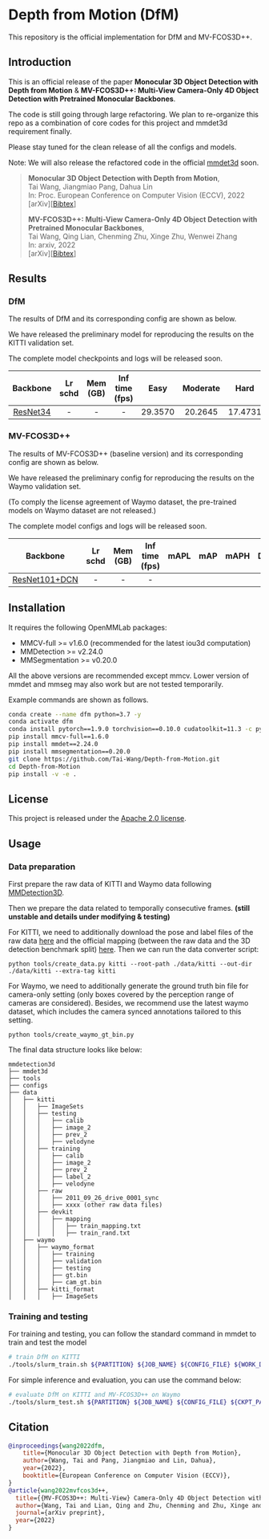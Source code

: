 # Depth from Motion (DfM)

This repository is the official implementation for DfM and MV-FCOS3D++.

## Introduction

This is an official release of the paper **Monocular 3D Object Detection with Depth from Motion** & **MV-FCOS3D++: Multi-View Camera-Only 4D Object Detection with Pretrained Monocular Backbones**.

The code is still going through large refactoring. We plan to re-organize this repo as a combination of core codes for this project and mmdet3d requirement finally.

Please stay tuned for the clean release of all the configs and models.

Note: We will also release the refactored code in the official [mmdet3d](https://github.com/open-mmlab/mmdetection3d) soon.

> **Monocular 3D Object Detection with Depth from Motion**,            
> Tai Wang, Jiangmiao Pang, Dahua Lin            
> In: Proc. European Conference on Computer Vision (ECCV), 2022          
> \[arXiv][[Bibtex](https://github.com/Tai-Wang/Depth-from-Motion#citation)]
>
> **MV-FCOS3D++: Multi-View Camera-Only 4D Object Detection with Pretrained Monocular Backbones**,            
> Tai Wang, Qing Lian, Chenming Zhu, Xinge Zhu, Wenwei Zhang            
> In: arxiv, 2022          
> \[arXiv][[Bibtex](https://github.com/Tai-Wang/Depth-from-Motion#citation)]

## Results

### DfM

The results of DfM and its corresponding config are shown as below.

We have released the preliminary model for reproducing the results on the KITTI validation set.

The complete model checkpoints and logs will be released soon.

|  Backbone | Lr schd | Mem (GB) | Inf time (fps) |  Easy  | Moderate | Hard | Download|
| :-------: | :-----: | :------: | :------------: | :----: | :------: | :--: | :-----: |
| [ResNet34](./configs/dfm/dfm.py) | - | - | - | 29.3570 | 20.2645 | 17.4731 | [model](https://drive.google.com/file/d/1EyNPt2j1-MVwmaFu3WaLTcEWj1JZxHBU/view?usp=sharing)|

### MV-FCOS3D++

The results of MV-FCOS3D++ (baseline version) and its corresponding config are shown as below.

We have released the preliminary config for reproducing the results on the Waymo validation set.

(To comply the license agreement of Waymo dataset, the pre-trained models on Waymo dataset are not released.)

The complete model configs and logs will be released soon.

|  Backbone | Lr schd | Mem (GB) | Inf time (fps) |  mAPL  | mAP | mAPH | Download |
| :-------: | :-----: | :------: | :------------: | :----: | :------: | :--: | :-----: |
| [ResNet101+DCN](./configs/dfm/https://github.com/Tai-Wang/Depth-from-Motion/blob/main/configs/dfm/multiview-dfm_r101_dcn_2x16_waymoD5-3d-3class_camsync.py) | - | - | - |   |  |  |-|


## Installation

It requires the following OpenMMLab packages:

- MMCV-full >= v1.6.0 (recommended for the latest iou3d computation)
- MMDetection >= v2.24.0
- MMSegmentation >= v0.20.0

All the above versions are recommended except mmcv. Lower version of mmdet and mmseg may also work but are not tested temporarily.

Example commands are shown as follows.

```bash
conda create --name dfm python=3.7 -y
conda activate dfm
conda install pytorch==1.9.0 torchvision==0.10.0 cudatoolkit=11.3 -c pytorch -c conda-forge
pip install mmcv-full==1.6.0
pip install mmdet==2.24.0
pip install mmsegmentation==0.20.0
git clone https://github.com/Tai-Wang/Depth-from-Motion.git
cd Depth-from-Motion
pip install -v -e .
```

## License

This project is released under the [Apache 2.0 license](LICENSE).

## Usage

### Data preparation

First prepare the raw data of KITTI and Waymo data following [MMDetection3D](https://github.com/open-mmlab/mmdetection3d).

Then we prepare the data related to temporally consecutive frames. **(still unstable and details under modifying & testing)**

For KITTI, we need to additionally download the pose and label files of the raw data [here](https://www.cse.msu.edu/computervision/Kinematic3D-raw_extra.zip) and the official mapping (between the raw data and the 3D detection benchmark split) [here](https://github.com/garrickbrazil/kinematic3d/tree/master/data/kitti_split1/devkit/mapping). Then we can run the data converter script:

```
python tools/create_data.py kitti --root-path ./data/kitti --out-dir ./data/kitti --extra-tag kitti
```

For Waymo, we need to additionally generate the ground truth bin file for camera-only setting (only boxes covered by the perception range of cameras are considered). Besides, we recommend use the latest waymo dataset, which includes the camera synced annotations tailored to this setting.

```
python tools/create_waymo_gt_bin.py
```

The final data structure looks like below:

```text
mmdetection3d
├── mmdet3d
├── tools
├── configs
├── data
│   ├── kitti
│   │   ├── ImageSets
│   │   ├── testing
│   │   │   ├── calib
│   │   │   ├── image_2
│   │   │   ├── prev_2
│   │   │   ├── velodyne
│   │   ├── training
│   │   │   ├── calib
│   │   │   ├── image_2
│   │   │   ├── prev_2
│   │   │   ├── label_2
│   │   │   ├── velodyne
│   │   ├── raw
│   │   │   ├── 2011_09_26_drive_0001_sync
│   │   │   ├── xxxx (other raw data files)
│   │   ├── devkit
│   │   │   ├── mapping
│   │   │   │   ├── train_mapping.txt
│   │   │   │   ├── train_rand.txt
│   ├── waymo
│   │   ├── waymo_format
│   │   │   ├── training
│   │   │   ├── validation
│   │   │   ├── testing
│   │   │   ├── gt.bin
│   │   │   ├── cam_gt.bin
│   │   ├── kitti_format
│   │   │   ├── ImageSets

```

### Training and testing

For training and testing, you can follow the standard command in mmdet to train and test the model

```bash
# train DfM on KITTI
./tools/slurm_train.sh ${PARTITION} ${JOB_NAME} ${CONFIG_FILE} ${WORK_DIR}
```

For simple inference and evaluation, you can use the command below:

```bash
# evaluate DfM on KITTI and MV-FCOS3D++ on Waymo
./tools/slurm_test.sh ${PARTITION} ${JOB_NAME} ${CONFIG_FILE} ${CKPT_PATH} --eval mAP
```

## Citation

```bibtex
@inproceedings{wang2022dfm,
    title={Monocular 3D Object Detection with Depth from Motion},
    author={Wang, Tai and Pang, Jiangmiao and Lin, Dahua},
    year={2022},
    booktitle={European Conference on Computer Vision (ECCV)},
}
@article{wang2022mvfcos3d++,
  title={{MV-FCOS3D++: Multi-View} Camera-Only 4D Object Detection with Pretrained Monocular Backbones},
  author={Wang, Tai and Lian, Qing and Zhu, Chenming and Zhu, Xinge and Zhang, Wenwei},
  journal={arXiv preprint},
  year={2022}
}
```
